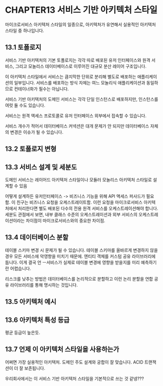 # CHAPTER13 서비스 기반 아키텍처 스타일

마이크로서비스 아키텍처 스타일의 일종으로, 아키텍처가 유연해서 실용적인 아키텍처 스타일 중 하나입니다.

## 13.1 토폴로지

서비스 기반 아키텍처의 기본 토폴로지는 각각 따로 배포된 유저 인터페이스와 원격 서비스, 그리고 모놀리스 데이터베이스로 이루어진 대규모 분산 레이어 구조입니다.

이 아키텍처 스타일에서 서비스는 큼지막한 단위로 분리해 별도로 배포하는 애플리케이션의 일부입니다. 서비스를 배포하는 방식 자체는 여느 모놀리식 애플리케이션과 동일하므로 컨테이너화가 필수는 아닙니다.

서비스 기반 아키텍처의 도메인 서비스는 각각 단일 인스턴스로 배포하지만, 인스턴스를 여럿 둘 수도 있습니다.

서비스는 원격 액세스 프로토콜로 유저 인터페이스 외부에서 접속할 수 있습니다.

서비스 개수가 적어서 데이터베이스 커넥션은 대개 문제가 안 되지만 데이터베이스 자체의 변경은 이슈가 될 수 있습니다.

## 13.2 토폴로지 변형

## 13.3 서비스 설계 및 세분도

도메인 서비스는 레이어드 아키텍처 스타일이나 모듈러 모놀리스 아키텍처 스타일로 설계할 수 있음

어떻게 설계하든 유저인터페이스 -> 비즈니스 기능을 위해 API 액세스 퍼사드가 필요함. 이 친구는 비즈니스 요청을 오케스트레이트함. 이런 요청을 마이크로서비스 아키텍처에서 처리한다면 별도 배포된 다수의 전용 원격 서비스를 오케스트레이션해야 합니다. 세분도 관점에서 보면, 내부 클래스 수준의 오케스트레이션과 외부 서비스의 오케스트레이션이라는 차이점이 마이크로서비스와의 중요한 차이점.

## 13.4 데이터베이스 분할

테이블 스키마 변경 시 문제가 될 수 있습니다. 테이블 스키마를 올바르게 변경하지 않을 경우 모든 서비스에 악영향을 미치기 때문에. 엔티티 객체를 커스텀 공유 라이브러리에 둡니다. 이게 결국 언 ㅡ서비스가 실제로 테이블 변경에 영향을 받을지를 미리 예측하기란 어렵습니다.

리스크를 낮추는 방법은 데이터베이스를 논리적으로 분할하고 이런 논리 분할을 연합 공유 라이브러리를 통해 명시하는 것입니다.

## 13.5 아키텍처 예시

## 13.6 아키텍처 특성 등급

평균 등급이 높은듯.

## 13.7 언제 이 아키텍처 스타일을 사용하는가

어쩌면 가장 실용적인 아키텍처. 도메인 주도 설계와 궁합이 잘 맞습니다. ACID 트랜잭션이 더 잘 보존됩니다.

우리회사에서는 이 서비스 기반 아키텍처 스타일을 기본적으로 쓰는 것 같넹???
